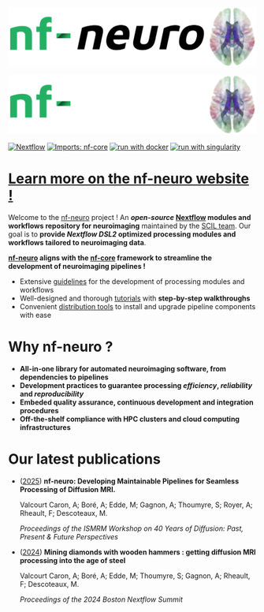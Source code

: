 <p align="center">
  <img src="docs/images/nf-neuro_logo_light.png#gh-light-mode-only" alt="Sublime's custom image"/>
</p>
<p align="center">
  <img src="docs/images/nf-neuro_logo_dark.png#gh-dark-mode-only" alt="Sublime's custom image"/>
</p>

[![Nextflow](https://img.shields.io/badge/nextflow%20DSL2-%E2%89%A523.04.0-23aa62.svg?labelColor=000000)](https://www.nextflow.io/)
[![Imports: nf-core](https://img.shields.io/badge/nf--core-nf?label=import&style=flat&labelColor=ef8336&color=24B064)](https://pycqa.github.io/nf-core/)
[![run with docker](https://img.shields.io/badge/run%20with-docker-0db7ed?labelColor=000000&logo=docker)](https://www.docker.com/)
[![run with singularity](https://img.shields.io/badge/run%20with-singularity-1d355c.svg?labelColor=000000)](https://sylabs.io/docs/)

# [Learn more on the nf-neuro website !](https://scilus.github.io/nf-neuro)

Welcome to the [nf-neuro](https://scilus.github.io/nf-neuro) project ! An **_open-source_
[Nextflow](https://nextflow.io) modules and workflows repository for neuroimaging** maintained by the
[SCIL team](https://scil-documentation.readthedocs.io/en/latest/). Our goal is to **provide
_Nextflow DSL2_ optimized processing modules and workflows tailored to neuroimaging data**.

**[nf-neuro](https://scilus.github.io/nf-neuro) aligns with the [nf-core](https://nf-co.re) framework
to streamline the development of neuroimaging pipelines !**
- Extensive [guidelines](https://nf-co.re/docs/guidelines/components/overview) for the development of
  processing modules and workflows
- Well-designed and thorough [tutorials](https://nf-co.re/docs/tutorials/nf-core_components/components)
  with **step-by-step walkthroughs**
- Convenient [distribution tools](https://github.com/nf-core/tools) to install and upgrade pipeline
  components with ease

# Why nf-neuro ?

- **All-in-one library for automated neuroimaging software, from dependencies to pipelines**
- **Development practices to guarantee processing _efficiency_, _reliability_ and _reproducibility_**
- **Embeded quality assurance, continuous development and integration procedures**
- **Off-the-shelf compliance with HPC clusters and cloud computing infrastructures**

# Our latest publications

- ([2025](https://www.ismrm.org/workshops/2025/Diffusion40/posters.htm))
  **nf-neuro: Developing Maintainable Pipelines for Seamless Processing of Diffusion MRI.**

  Valcourt Caron, A; Boré, A; Edde, M; Gagnon, A; Thoumyre, S; Royer, A; Rheault, F; Descoteaux, M.

  _Proceedings of the ISMRM Workshop on 40 Years of Diffusion: Past, Present & Future Perspectives_

- ([2024]())
  **Mining diamonds with wooden hammers : getting diffusion MRI processing into the age of steel**

  Valcourt Caron, A; Boré, A; Edde, M; Thoumyre, S; Gagnon, A; Rheault, F; Descoteaux, M.

  _Proceedings of the 2024 Boston Nextflow Summit_
